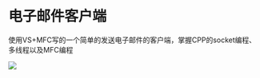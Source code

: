 # 电子邮件客户端

使用VS+MFC写的一个简单的发送电子邮件的客户端，掌握CPP的socket编程、多线程以及MFC编程

![](https://github.com/jumormt/EMailMFCGUI/blob/master/Snipaste_2018-12-03_19-37-29.png)
